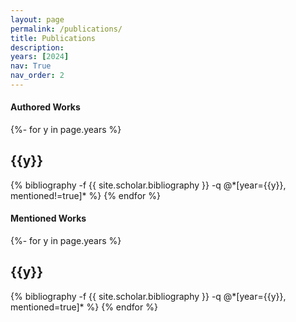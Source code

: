 ```yaml
---
layout: page
permalink: /publications/
title: Publications
description: 
years: [2024]
nav: True
nav_order: 2
---
```

<!-- _pages/publications.md -->
<div class="publications">

<h4><strong>Authored Works</strong></h4>

{%- for y in page.years %}
  <h2 class="year">{{y}}</h2>
  {% bibliography -f {{ site.scholar.bibliography }} -q @*[year={{y}}, mentioned!=true]* %}
{% endfor %}

<h4><strong>Mentioned Works</strong></h4>

{%- for y in page.years %}
  <h2 class="year">{{y}}</h2>
  {% bibliography -f {{ site.scholar.bibliography }} -q @*[year={{y}}, mentioned=true]* %}
{% endfor %}


</div>
